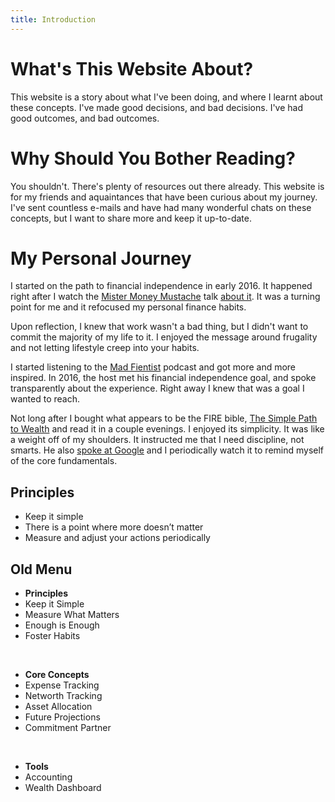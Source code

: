 ```yaml
---
title: Introduction
---
```

# What's This Website About?

This website is a story about what I've been doing, and where I learnt about
these concepts. I've made good decisions, and bad decisions. I've had good
outcomes, and bad outcomes.

# Why Should You Bother Reading?

You shouldn't. There's plenty of resources out there already. This website is
for my friends and aquaintances that have been curious about my journey. I've
sent countless e-mails and have had many wonderful chats on these concepts, but
I want to share more and keep it up-to-date.

# My Personal Journey

I started on the path to financial independence in early 2016. It happened
right after I watch the [Mister Money Mustache][mmm] talk [about it][mmmtalk].
It was a turning point for me and it refocused my personal finance habits.

Upon reflection, I knew that work wasn't a bad thing, but I didn't want to
commit the majority of my life to it. I enjoyed the message around frugality
and not letting lifestyle creep into your habits.

I started listening to the [Mad Fientist][madfi] podcast and got more and more
inspired. In 2016, the host met his financial independence goal, and spoke
transparently about the experience. Right away I knew that was a goal I wanted
to reach.

Not long after I bought what appears to be the FIRE bible, [The Simple Path to Wealth][tsptw]
and read it in a couple evenings. I enjoyed its simplicity. It was like a
weight off of my shoulders. It instructed me that I need discipline, not
smarts. He also [spoke at Google][jlcgoogle] and I periodically watch it to
remind myself of the core fundamentals.


## Principles

* Keep it simple
* There is a point where more doesn’t matter
* Measure and adjust your actions periodically

## Old Menu

- **Principles**
- Keep it Simple
- Measure What Matters
- Enough is Enough
- Foster Habits

<br />

- **Core Concepts**
- Expense Tracking
- Networth Tracking
- Asset Allocation
- Future Projections
- Commitment Partner

<br />

- **Tools**
- Accounting
- Wealth Dashboard
<br />


[mmmtalk]: https://www.youtube.com/watch?v=FEBe7ZEfORc
[mmm]: https://www.mrmoneymustache.com/
[madfi]: http://www.madfientist.com/
[tsptw]: https://www.thesimplepathtowealth.com/
[jlcgoogle]: https://www.youtube.com/watch?v=T71ibcZAX3I


